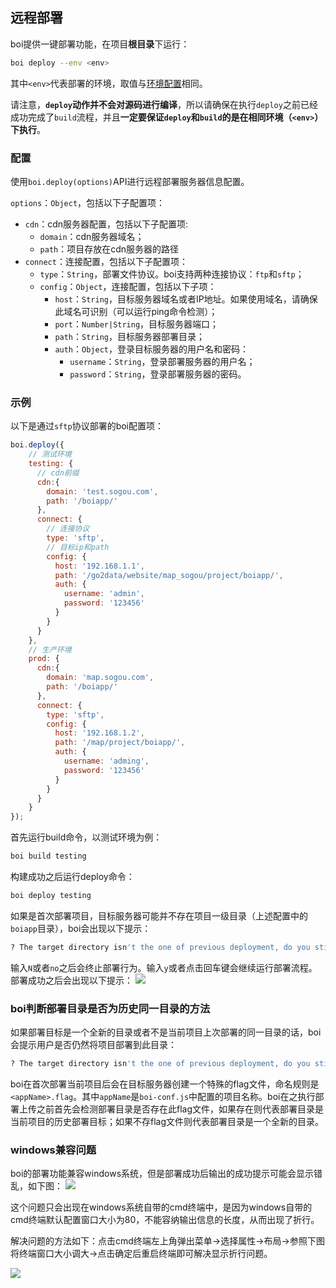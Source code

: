 ## 远程部署

boi提供一键部署功能，在项目**根目录**下运行：

```bash
boi deploy --env <env>
```

其中`<env>`代表部署的环境，取值与[环境配置](_config-env.md)相同。

请注意，**`deploy`动作并不会对源码进行编译**，所以请确保在执行`deploy`之前已经成功完成了`build`流程，并且**一定要保证`deploy`和`build`的是在相同环境（`<env>`）下执行**。

### 配置

使用`boi.deploy(options)`API进行远程部署服务器信息配置。

`options`：`Object`，包括以下子配置项：
* `cdn`：cdn服务器配置，包括以下子配置项:
    * `domain`：cdn服务器域名；
    * `path`：项目存放在cdn服务器的路径
* `connect`：连接配置，包括以下子配置项：
  * `type`：`String`，部署文件协议。boi支持两种连接协议：`ftp`和`sftp`；
  * `config`：`Object`，连接配置，包括以下子项：
    * `host`：`String`，目标服务器域名或者IP地址。如果使用域名，请确保此域名可识别（可以运行ping命令检测）；
    * `port`：`Number|String`，目标服务器端口；
    * `path`：`String`，目标服务器部署目录；
    * `auth`：`Object`，登录目标服务器的用户名和密码：
      * `username`：`String`，登录部署服务器的用户名；
      * `password`：`String`，登录部署服务器的密码。

### 示例

以下是通过`sftp`协议部署的boi配置项：

```JavaScript
boi.deploy({
    // 测试环境
    testing: {
      // cdn前缀
      cdn:{
        domain: 'test.sogou.com',
        path: '/boiapp/'
      },
      connect: {
        // 连接协议
        type: 'sftp',
        // 目标ip和path
        config: {
          host: '192.168.1.1',
          path: '/go2data/website/map_sogou/project/boiapp/',
          auth: {
            username: 'admin',
            password: '123456'
          }
        }
      }
    },
    // 生产环境
    prod: {
      cdn:{
        domain: 'map.sogou.com',
        path: '/boiapp/'
      },
      connect: {
        type: 'sftp',
        config: {
          host: '192.168.1.2',
          path: '/map/project/boiapp/',
          auth: {
            username: 'adming',
            password: '123456'
          }
        }
      }
    }
});
```

首先运行build命令，以测试环境为例：
```bash
boi build testing
```

构建成功之后运行deploy命令：
```bash
boi deploy testing
```

如果是首次部署项目，目标服务器可能并不存在项目一级目录（上述配置中的`boiapp`目录），boi会出现以下提示：
```bash
? The target directory isn't the one of previous deployment, do you still want to deploy your project?
```

输入`N`或者`no`之后会终止部署行为。输入`y`或者点击回车键会继续运行部署流程。部署成功之后会出现以下提示：
![](../assets/deploy_suc.png)

### boi判断部署目录是否为历史同一目录的方法
如果部署目标是一个全新的目录或者不是当前项目上次部署的同一目录的话，boi会提示用户是否仍然将项目部署到此目录：
```bash
? The target directory isn't the one of previous deployment, do you still want to deploy your project?
```

boi在首次部署当前项目后会在目标服务器创建一个特殊的flag文件，命名规则是`<appName>.flag`。其中`appName`是`boi-conf.js`中配置的项目名称。boi在之执行部署上传之前首先会检测部署目录是否存在此flag文件，如果存在则代表部署目录是当前项目的历史部署目标；如果不存flag文件则代表部署目录是一个全新的目录。

### windows兼容问题
boi的部署功能兼容windows系统，但是部署成功后输出的成功提示可能会显示错乱，如下图：
![](../assets/win-err.png)

这个问题只会出现在windows系统自带的cmd终端中，是因为windows自带的cmd终端默认配置窗口大小为80，不能容纳输出信息的长度，从而出现了折行。

解决问题的方法如下：点击cmd终端左上角弹出菜单->选择属性->布局->参照下图将终端窗口大小调大->点击确定后重启终端即可解决显示折行问题。

![](../assets/win-setting.png)
